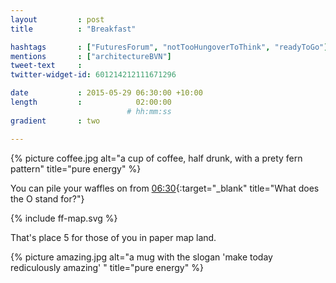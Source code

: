 ```yaml
---
layout         : post
title          : "Breakfast"

hashtags       : ["FuturesForum", "notTooHungoverToThink", "readyToGo"]
mentions       : ["architectureBVN"]
tweet-text     :
twitter-widget-id: 601214212111671296

date           : 2015-05-29 06:30:00 +10:00
length         :            02:00:00
                          # hh:mm:ss
gradient       : two

---
```


{% picture coffee.jpg alt="a cup of coffee, half drunk, with a prety fern pattern" title="pure energy" %}

You can pile your waffles on from [06:30](https://www.youtube.com/watch?v=wuk8AOjGURE){:target="_blank" title="What does the O stand for?"}

<div class="the-map">{% include ff-map.svg %}</div>

That's place 5 for those of you in paper map land.

{% picture amazing.jpg alt="a mug with the slogan 'make today rediculously amazing' " title="pure energy" %}